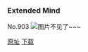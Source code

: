 ### Extended Mind
No.903
![图片不见了~~~](https://imgs.xkcd.com/comics/extended_mind.png)

[原址](https://xkcd.com//903) [下载](https://imgs.xkcd.com/comics/extended_mind.png)

